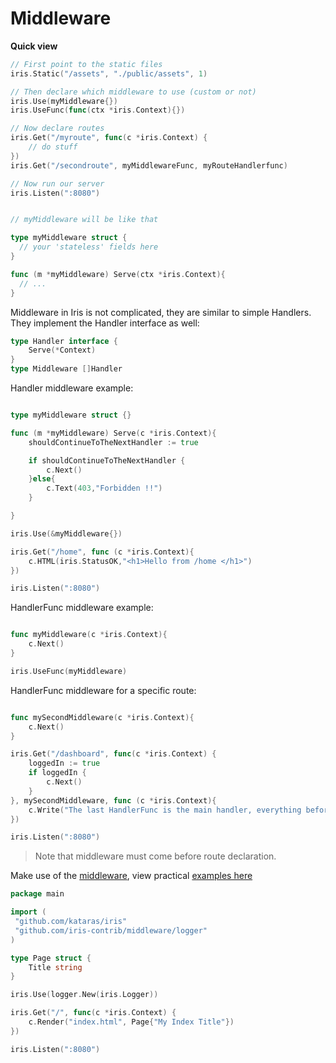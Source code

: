 # Middleware

**Quick view**

```go
// First point to the static files
iris.Static("/assets", "./public/assets", 1)

// Then declare which middleware to use (custom or not)
iris.Use(myMiddleware{})
iris.UseFunc(func(ctx *iris.Context){})

// Now declare routes
iris.Get("/myroute", func(c *iris.Context) {
    // do stuff
})
iris.Get("/secondroute", myMiddlewareFunc, myRouteHandlerfunc)

// Now run our server
iris.Listen(":8080")


// myMiddleware will be like that

type myMiddleware struct {
  // your 'stateless' fields here
}

func (m *myMiddleware) Serve(ctx *iris.Context){
  // ...
}

```

Middleware in Iris is not complicated, they are similar to simple Handlers.
They implement the Handler interface as well:

```go
type Handler interface {
    Serve(*Context)
}
type Middleware []Handler
```

Handler middleware example:

```go

type myMiddleware struct {}

func (m *myMiddleware) Serve(c *iris.Context){
    shouldContinueToTheNextHandler := true

    if shouldContinueToTheNextHandler {
        c.Next()
    }else{
        c.Text(403,"Forbidden !!")
    }

}

iris.Use(&myMiddleware{})

iris.Get("/home", func (c *iris.Context){
    c.HTML(iris.StatusOK,"<h1>Hello from /home </h1>")
})

iris.Listen(":8080")
```

HandlerFunc middleware example:

```go

func myMiddleware(c *iris.Context){
    c.Next()
}

iris.UseFunc(myMiddleware)

```

HandlerFunc middleware for a specific route:

```go

func mySecondMiddleware(c *iris.Context){
    c.Next()
}

iris.Get("/dashboard", func(c *iris.Context) {
    loggedIn := true
    if loggedIn {
        c.Next()
    }
}, mySecondMiddleware, func (c *iris.Context){
    c.Write("The last HandlerFunc is the main handler, everything before that is middleware for this route /dashboard")
})

iris.Listen(":8080")

```

> Note that middleware must come before route declaration.

Make use of the [middleware](https://github.com/iris-contrib/middleware), view practical [examples here](https://github.com/iris-contrib/examples)

```go
package main

import (
 "github.com/kataras/iris"
 "github.com/iris-contrib/middleware/logger"
)

type Page struct {
    Title string
}

iris.Use(logger.New(iris.Logger))

iris.Get("/", func(c *iris.Context) {
    c.Render("index.html", Page{"My Index Title"})
})

iris.Listen(":8080")
```

